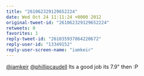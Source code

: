 ```yaml
---
title: "261062329129652224"
date: Wed Oct 24 11:11:24 +0000 2012
original-tweet-id: "261062329129652224"
retweets: 0
favorites: 1
reply-tweet-id: "261035937864220672"
reply-user-id: "13349152"
reply-user-screen-name: "iamkeir"
---
```

<a href="https://twitter.com/iamkeir">@iamkeir</a> <a href="https://twitter.com/phillipcaudell">@phillipcaudell</a> Its a good job its 7.9" then :P

